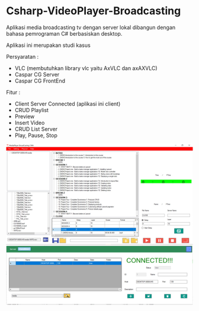 # Csharp-VideoPlayer-Broadcasting
Aplikasi media broadcasting tv dengan server lokal dibangun dengan bahasa pemrograman C# berbasiskan desktop.

Aplikasi ini merupakan studi kasus

Persyaratan :
- VLC (membutuhkan library vlc yaitu AxVLC dan axAXVLC)
- Caspar CG Server
- Caspar CG FrontEnd

Fitur :
- Client Server Connected 
(aplikasi ini client)
- CRUD Playlist
- Preview 
- Insert Video
- CRUD List Server
- Play, Pause, Stop

![Github Logo](\resources\Portfolio1-2.JPG)
![Github Logo](\resources\Portfolio1-1.JPG)

